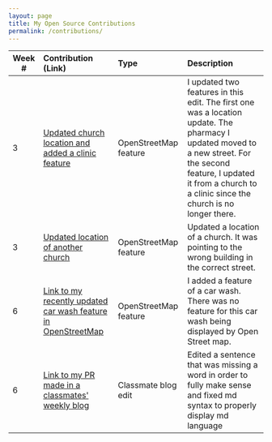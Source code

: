 ```yaml
---
layout: page
title: My Open Source Contributions
permalink: /contributions/
---
```


<!--
Type of the contribution should be "Wikipedia edit", "OpenStreet Map feature", "Project Documentation", "Project Code", "Blog Edit", etc.

The description should include a brief summary of what you did.

Replace the first row below with your contribution.

-->

| Week # | Contribution (Link)                                                                                                       | Type                  | Description                                                                                                                                                                                                                 |
| ------ | :------------------------------------------------------------------------------------------------------------------------ | :-------------------- | :-------------------------------------------------------------------------------------------------------------------------------------------------------------------------------------------------------------------------- |
| 3      | [Updated church location and added a clinic feature](https://www.openstreetmap.org/changeset/74456792)                    | OpenStreetMap feature | I updated two features in this edit. The first one was a location update. The pharmacy I updated moved to a new street. For the second feature, I updated it from a church to a clinic since the church is no longer there. |
| 3      | [Updated location of another church](https://www.openstreetmap.org/changeset/74414315)                                    | OpenStreetMap feature | Updated a location of a church. It was pointing to the wrong building in the correct street.                                                                                                                                |
| 6      | [Link to my recently updated car wash feature in OpenStreetMap](https://www.openstreetmap.org/changeset/75329481)         | OpenStreetMap feature | I added a feature of a car wash. There was no feature for this car wash being displayed by Open Street map.                                                                                                                 |
| 6      | [Link to my PR made in a classmates' weekly blog](https://github.com/hunter-college-ossd-fall-2019/kbarias-weekly/pull/8) | Classmate blog edit   | Edited a sentence that was missing a word in order to fully make sense and fixed md syntax to properly display md language                                                                                                  |
